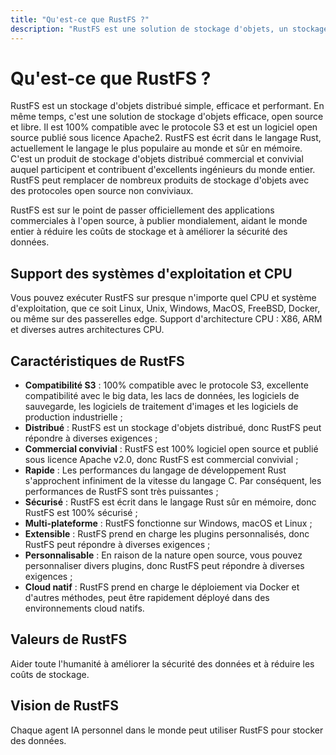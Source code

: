 ```yaml
---
title: "Qu'est-ce que RustFS ?"
description: "RustFS est une solution de stockage d'objets, un stockage d'objets distribué open source publié sous licence Apache2."
---
```


# Qu'est-ce que RustFS ?

RustFS est un stockage d'objets distribué simple, efficace et performant.
En même temps, c'est une solution de stockage d'objets efficace, open source et libre. Il est 100% compatible avec le protocole S3 et est un logiciel open source publié sous licence Apache2. RustFS est écrit dans le langage Rust, actuellement le langage le plus populaire au monde et sûr en mémoire.
C'est un produit de stockage d'objets distribué commercial et convivial auquel participent et contribuent d'excellents ingénieurs du monde entier. RustFS peut remplacer de nombreux produits de stockage d'objets avec des protocoles open source non conviviaux.

RustFS est sur le point de passer officiellement des applications commerciales à l'open source, à publier mondialement, aidant le monde entier à réduire les coûts de stockage et à améliorer la sécurité des données.

## Support des systèmes d'exploitation et CPU

Vous pouvez exécuter RustFS sur presque n'importe quel CPU et système d'exploitation, que ce soit Linux, Unix, Windows, MacOS, FreeBSD, Docker, ou même sur des passerelles edge.
Support d'architecture CPU : X86, ARM et diverses autres architectures CPU.

## Caractéristiques de RustFS

- **Compatibilité S3** : 100% compatible avec le protocole S3, excellente compatibilité avec le big data, les lacs de données, les logiciels de sauvegarde, les logiciels de traitement d'images et les logiciels de production industrielle ;
- **Distribué** : RustFS est un stockage d'objets distribué, donc RustFS peut répondre à diverses exigences ;
- **Commercial convivial** : RustFS est 100% logiciel open source et publié sous licence Apache v2.0, donc RustFS est commercial convivial ;
- **Rapide** : Les performances du langage de développement Rust s'approchent infiniment de la vitesse du langage C. Par conséquent, les performances de RustFS sont très puissantes ;
- **Sécurisé** : RustFS est écrit dans le langage Rust sûr en mémoire, donc RustFS est 100% sécurisé ;
- **Multi-plateforme** : RustFS fonctionne sur Windows, macOS et Linux ;
- **Extensible** : RustFS prend en charge les plugins personnalisés, donc RustFS peut répondre à diverses exigences ;
- **Personnalisable** : En raison de la nature open source, vous pouvez personnaliser divers plugins, donc RustFS peut répondre à diverses exigences ;
- **Cloud natif** : RustFS prend en charge le déploiement via Docker et d'autres méthodes, peut être rapidement déployé dans des environnements cloud natifs.

## Valeurs de RustFS

Aider toute l'humanité à améliorer la sécurité des données et à réduire les coûts de stockage.

## Vision de RustFS

Chaque agent IA personnel dans le monde peut utiliser RustFS pour stocker des données.